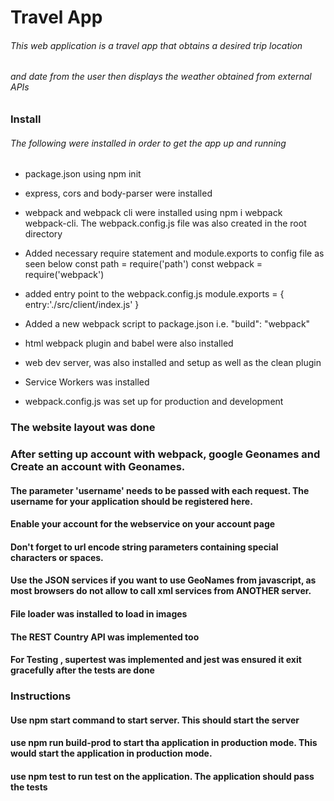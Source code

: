 # Travel App
###### This web application is a travel app that obtains a desired trip location
###### and date from the user then displays the weather obtained from external APIs

### Install
###### The following were installed in order to get the app up and running
* package.json  using npm init
* express, cors and body-parser were installed
* webpack and webpack cli  were installed using  npm i webpack webpack-cli. The webpack.config.js file was also created in the root directory

* Added necessary require statement and module.exports to config file as seen below
const path = require('path') 
const webpack = require('webpack')

* added entry point to the webpack.config.js
   module.exports = {
   entry:'./src/client/index.js'
}

* Added a new webpack script to package.json i.e.  "build": "webpack"
* html webpack plugin  and babel were also installed
* web dev server, was also installed and setup as well as the clean plugin
* Service Workers was installed
* webpack.config.js was set up for production and development

### The website layout was done
### After setting up account with webpack,  google Geonames and Create an account with Geonames.
#### The parameter 'username' needs to be passed with each request. The username for your application should be registered here. 
#### Enable your account for the webservice on your account page
#### Don't forget to url encode string parameters containing special characters or spaces.
#### Use the JSON services if you want to use GeoNames from javascript, as most browsers do not allow to call xml services from ANOTHER server.

#### File loader was installed to load in images
#### The REST Country API was implemented too
#### For Testing , supertest was implemented and jest was ensured it exit gracefully after the tests are done 

### Instructions
#### Use npm start command to  start server. This should start the server
#### use npm run build-prod  to start tha application in production mode. This would start the application in production mode.
#### use npm test to run test on the application. The application should pass the tests



